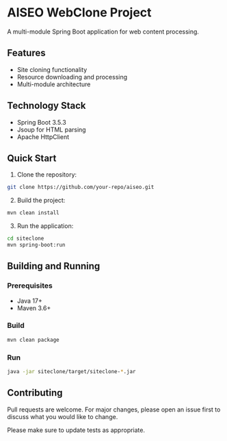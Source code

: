 # AISEO WebClone Project

A multi-module Spring Boot application for web content processing.

## Features

- Site cloning functionality
- Resource downloading and processing
- Multi-module architecture

## Technology Stack

- Spring Boot 3.5.3
- Jsoup for HTML parsing
- Apache HttpClient

## Quick Start

1. Clone the repository:
```bash
git clone https://github.com/your-repo/aiseo.git
```

2. Build the project:
```bash
mvn clean install
```

3. Run the application:
```bash
cd siteclone
mvn spring-boot:run
```

## Building and Running

### Prerequisites
- Java 17+
- Maven 3.6+

### Build
```bash
mvn clean package
```

### Run
```bash
java -jar siteclone/target/siteclone-*.jar
```

## Contributing

Pull requests are welcome. For major changes, please open an issue first to discuss what you would like to change.

Please make sure to update tests as appropriate.
